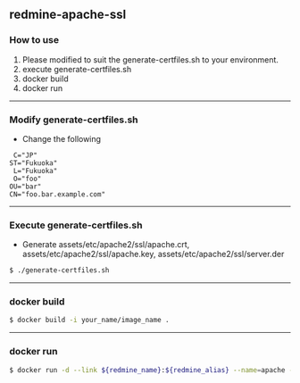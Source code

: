 ## redmine-apache-ssl

### How to use

1. Please modified to suit the generate-certfiles.sh to your environment. 
2. execute generate-certfiles.sh
3. docker build
4. docker run

***

### Modify generate-certfiles.sh

- Change the following

```
 C="JP"
ST="Fukuoka"
 L="Fukuoka"
 O="foo"
OU="bar"
CN="foo.bar.example.com"
```

***

### Execute generate-certfiles.sh

- Generate assets/etc/apache2/ssl/apache.crt, assets/etc/apache2/ssl/apache.key, assets/etc/apache2/ssl/server.der

```sh
$ ./generate-certfiles.sh
```

***

### docker build

```sh
$ docker build -i your_name/image_name .
```

***

### docker run

```sh
$ docker run -d --link ${redmine_name}:${redmine_alias} --name=apache -p 80:80 -p 443:443 your_name/image_name
```
